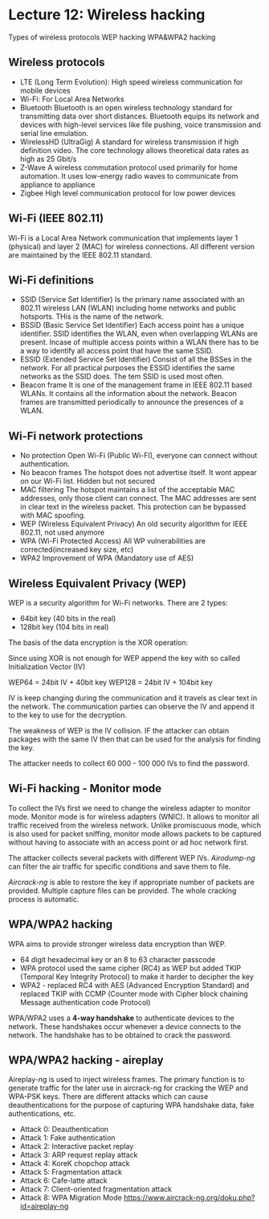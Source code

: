 # Lecture 12: Wireless hacking

Types of wireless protocols
WEP hacking
WPA&WPA2 hacking

## Wireless protocols

- LTE (Long Term Evolution): High speed wireless communication for mobile devices
- Wi-Fi: For Local Area Networks
- Bluetooth
    Bluetooth is an open wireless technology standard for transmitting data over short distances. Bluetooth equips its network and devices with high-level services like file pushing, voice transmission and serial line emulation.
- WirelessHD (UltraGig)
    A standard for wireless transmission if high definition video. The core technology allows theoretical data rates as high as 25 Gbit/s
- Z-Wave
    A wireless commutation protocol used primarily for home automation. It uses low-energy radio waves to communicate from appliance to appliance
- Zigbee
    High level communication protocol for low power devices

## Wi-Fi (IEEE 802.11)

Wi-Fi is a Local Area Network communication that implements layer 1 (physical) and layer 2 (MAC) for wireless connections. All different version are maintained by the IEEE 802.11 standard.

## Wi-Fi definitions

- SSID (Service Set Identifier)
    Is the primary name associated with an 802.11 wireless LAN (WLAN) including home networks and public hotsports. THis is the name of the network.
- BSSID (Basic Service Set Identifier)
    Each access point has a unique identifier. SSID identifies the WLAN, even when overlapping WLANs are present. Incase of multiple access points within a WLAN there has to be a way to identify all access point that have the same SSID.
- ESSID (Extended Service Set Identifier)
    Consist of all the BSSes in the network. For all practical purposes the ESSID identifies the same networks as the SSID does. The tem SSID is used most often.
- Beacon frame
    It is one of the management frame in IEEE 802.11 based WLANs. It contains all the information about the network. Beacon frames are transmitted periodically to announce the presences of a WLAN.

## Wi-Fi network protections

- No protection
    Open Wi-Fi (Public Wi-FI), everyone can connect without authentication.
- No beacon frames
    The hotspot does not advertise itself. It wont appear on our Wi-Fi list. Hidden but not secured
- MAC filtering
    The hotspot maintains a list of the acceptable MAC addresses, only those client can connect. The MAC addresses are sent in clear text in the wireless packet. This protection can be bypassed with MAC spoofing.
- WEP (Wireless Equivalent Privacy)
    An old security algorithm for IEEE 802.11, not used anymore
- WPA (Wi-Fi Protected Access)
    All WP vulnerabilities are corrected(increased key size, etc)
- WPA2
    Improvement of WPA (Mandatory use of AES)

## Wireless Equivalent Privacy (WEP)

WEP is a security algorithm for Wi-Fi networks. There are 2 types:
- 64bit key (40 bits in the real)
- 128bit key (104 bits in real)

The basis of the data encryption is the XOR operation:


Since using XOR is not enough for WEP append the key with so called Initialization Vector (IV)

WEP64 = 24bit IV + 40bit key
WEP128 = 24bit IV + 104bit key

IV is keep changing during the communication and it travels as clear text in the network. The communication parties can observe the IV and append it to the key to use for the decryption.

The weakness of WEP is the IV collision. IF the attacker can obtain packages with the same IV then that can be used for the analysis for finding the key.

The attacker needs to collect 60 000 - 100 000 IVs to find the password.


## Wi-Fi hacking - Monitor mode

To collect the IVs first we need to change the wireless adapter to
monitor mode.
Monitor mode is for wireless adapters (WNIC). It allows to monitor all
traffic received from the wireless network. Unlike promiscuous mode,
which is also used for packet sniffing, monitor mode allows packets to
be captured without having to associate with an access point or ad hoc
network first.

The attacker collects several packets with different WEP IVs. *Airodump-ng* can filter the air traffic for specific conditions and save them to file.

*Aircrack-ng* is able to restore the key if appropriate number of
packets are provided. Multiple capture files can be provided. The
whole cracking process is automatic.

## WPA/WPA2 hacking

WPA aims to provide stronger wireless data encryption than WEP.
- 64 digit hexadecimal key or an 8 to 63 character passcode
- WPA protocol used the same cipher (RC4) as WEP but added
TKIP (Temporal Key Integrity Protocol) to make it harder to
decipher the key
- WPA2 - replaced RC4 with AES (Advanced Encryption Standard)
and replaced TKIP with CCMP (Counter mode with Cipher block
chaining Message authentication code Protocol)

WPA/WPA2 uses a **4-way handshake** to authenticate devices to the
network. These handshakes occur whenever a device connects to
the network. The handshake has to be obtained to crack the
password.


## WPA/WPA2 hacking - aireplay
Aireplay-ng is used to inject wireless frames. The primary function is to
generate traffic for the later use in aircrack-ng for cracking the WEP
and WPA-PSK keys. There are different attacks which can cause
deauthentications for the purpose of capturing WPA handshake data,
fake authentications, etc.
- Attack 0: Deauthentication
- Attack 1: Fake authentication
- Attack 2: Interactive packet replay
- Attack 3: ARP request replay attack
- Attack 4: KoreK chopchop attack
- Attack 5: Fragmentation attack
- Attack 6: Cafe-latte attack
- Attack 7: Client-oriented fragmentation attack
- Attack 8: WPA Migration Mode https://www.aircrack-ng.org/doku.php?id=aireplay-ng
